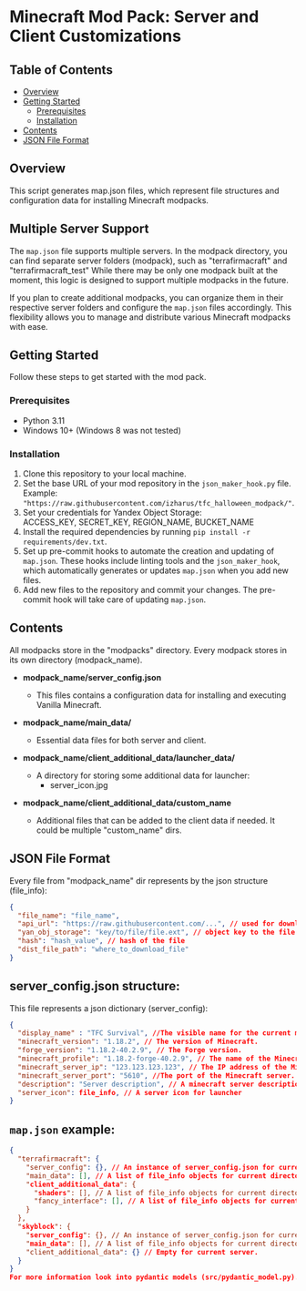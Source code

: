 # Minecraft Mod Pack: Server and Client Customizations

## Table of Contents
- [Overview](#overview)
- [Getting Started](#getting-started)
  - [Prerequisites](#prerequisites)
  - [Installation](#installation)
- [Contents](#contents)
- [JSON File Format](#json-file-format)

## Overview
This script generates map.json files, which represent file structures and configuration data for installing Minecraft modpacks.

## Multiple Server Support
The `map.json` file supports multiple servers. In the modpack directory, you can find separate server folders (modpack), such as "terrafirmacraft" and "terrafirmacraft_test" While there may be only one modpack built at the moment, this logic is designed to support multiple modpacks in the future.

If you plan to create additional modpacks, you can organize them in their respective server folders and configure the `map.json` files accordingly. This flexibility allows you to manage and distribute various Minecraft modpacks with ease.

## Getting Started
Follow these steps to get started with the mod pack.

### Prerequisites
- Python 3.11
- Windows 10+ (Windows 8 was not tested)

### Installation
1. Clone this repository to your local machine.
2. Set the base URL of your mod repository in the `json_maker_hook.py` file. Example: `"https://raw.githubusercontent.com/izharus/tfc_halloween_modpack/"`.
3. Set your credentials for Yandex Object Storage:  
ACCESS_KEY, SECRET_KEY, REGION_NAME, BUCKET_NAME
4. Install the required dependencies by running `pip install -r requirements/dev.txt`.
5. Set up pre-commit hooks to automate the creation and updating of `map.json`. These hooks include linting tools and the `json_maker_hook`, which automatically generates or updates `map.json` when you add new files.
6. Add new files to the repository and commit your changes. The pre-commit hook will take care of updating `map.json`.

## Contents
All modpacks store in the "modpacks" directory. Every modpack stores in its own directory (modpack_name).  

- **modpack_name/server_config.json**
  - This files contains a configuration data for installing and executing Vanilla Minecraft.
 
- **modpack_name/main_data/**
  - Essential data files for both server and client.

- **modpack_name/client_additional_data/launcher_data/**
  - A directory for storing some additional data for launcher:
    - server_icon.jpg

- **modpack_name/client_additional_data/custom_name**
  - Additional files that can be added to the client data if needed. It could be multiple "custom_name" dirs.


## JSON File Format
Every file from "modpack_name" dir represents by the json structure (file_info):

```json
{
  "file_name": "file_name",
  "api_url": "https://raw.githubusercontent.com/...", // used for downloading file/
  "yan_obj_storage": "key/to/file/file.ext", // object key to the file in yan obj storage
  "hash": "hash_value", // hash of the file
  "dist_file_path": "where_to_download_file"
}
```


## server_config.json structure:
This file represents a json dictionary (server_config):
```json
{
  "display_name" : "TFC Survival", //The visible name for the current modpack configuration. It should be displayed in the launcher when selecting this configuration.
  "minecraft_version": "1.18.2", // The version of Minecraft.
  "forge_version": "1.18.2-40.2.9", // The Forge version.
  "minecraft_profile": "1.18.2-forge-40.2.9", // The name of the Minecraft profile.
  "minecraft_server_ip": "123.123.123.123", // The IP address of the Minecraft server.
  "minecraft_server_port": "5610", //The port of the Minecraft server.
  "description": "Server description", // A minecraft server description for launcher
  "server_icon": file_info, // A server icon for launcher
}
```


## `map.json` example:
```json
{
  "terrafirmacraft": {
    "server_config": {}, // An instance of server_config.json for current modpack.
    "main_data": [], // A list of file_info objects for current directory".
    "client_additional_data": {
      "shaders": [], // A list of file_info objects for current directory".
      "fancy_interface": [], // A list of file_info objects for current directory".
    }
  },
  "skyblock": {
    "server_config": {}, // An instance of server_config.json for current modpack.
    "main_data": [], // A list of file_info objects for current directory".
    "client_additional_data": {} // Empty for current server.
  }
}
For more information look into pydantic models (src/pydantic_model.py).

```

